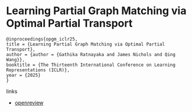 # Learning Partial Graph Matching via Optimal Partial Transport

```
@inproceedings{opgm_iclr25,
title = {Learning Partial Graph Matching via Optimal Partial Transport},
author = {author = {Gathika Ratnayaka and James Nichols and Qing Wang}},
booktitle = {The Thirteenth International Conference on Learning Representations (ICLR)},
year = {2025}
}
```

links
- [openreview](https://openreview.net/forum?id=uDXFOurrHM)
